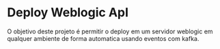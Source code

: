 # Deploy Weblogic ApI

O objetivo deste projeto é permitir o deploy em um servidor weblogic em qualquer ambiente de forma automatica usando
eventos com kafka.
